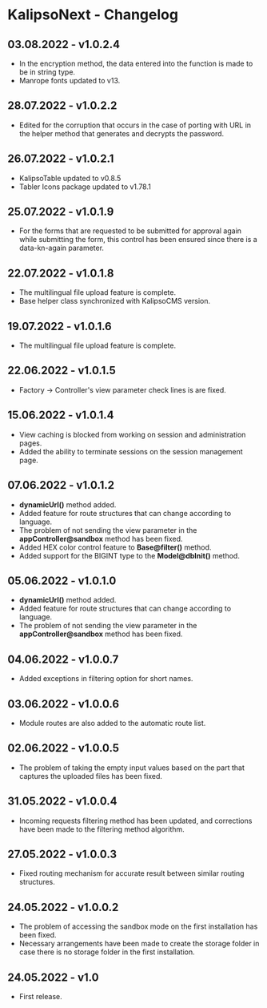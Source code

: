 # KalipsoNext - Changelog

## 03.08.2022 - **v1.0.2.4**
- In the encryption method, the data entered into the function is made to be in string type.
- Manrope fonts updated to v13.

## 28.07.2022 - **v1.0.2.2**
- Edited for the corruption that occurs in the case of porting with URL in the helper method that generates and decrypts the password.

## 26.07.2022 - **v1.0.2.1**
- KalipsoTable updated to v0.8.5
- Tabler Icons package updated to v1.78.1

## 25.07.2022 - **v1.0.1.9**
- For the forms that are requested to be submitted for approval again while submitting the form, this control has been ensured since there is a data-kn-again parameter.

## 22.07.2022 - **v1.0.1.8**
- The multilingual file upload feature is complete.
- Base helper class synchronized with KalipsoCMS version.

## 19.07.2022 - **v1.0.1.6**
- The multilingual file upload feature is complete.

## 22.06.2022 - **v1.0.1.5**
- Factory -> Controller's view parameter check lines is are fixed.

## 15.06.2022 - **v1.0.1.4**
- View caching is blocked from working on session and administration pages.
- Added the ability to terminate sessions on the session management page.

## 07.06.2022 - **v1.0.1.2**
- **dynamicUrl()** method added.
- Added feature for route structures that can change according to language.
- The problem of not sending the view parameter in the **appController@sandbox** method has been fixed.
- Added HEX color control feature to **Base@filter()** method.
- Added support for the BIGINT type to the **Model@dbInit()** method.

## 05.06.2022 - **v1.0.1.0**
- **dynamicUrl()** method added.
- Added feature for route structures that can change according to language.
- The problem of not sending the view parameter in the **appController@sandbox** method has been fixed.

## 04.06.2022 - **v1.0.0.7**
- Added exceptions in filtering option for short names.

## 03.06.2022 - **v1.0.0.6**
- Module routes are also added to the automatic route list.

## 02.06.2022 - **v1.0.0.5**
- The problem of taking the empty input values based on the part that captures the uploaded files has been fixed.

## 31.05.2022 - **v1.0.0.4**
- Incoming requests filtering method has been updated, and corrections have been made to the filtering method algorithm.

## 27.05.2022 - **v1.0.0.3**
- Fixed routing mechanism for accurate result between similar routing structures.

## 24.05.2022 - **v1.0.0.2**
- The problem of accessing the sandbox mode on the first installation has been fixed.
- Necessary arrangements have been made to create the storage folder in case there is no storage folder in the first installation.

## 24.05.2022 - **v1.0**
- First release.